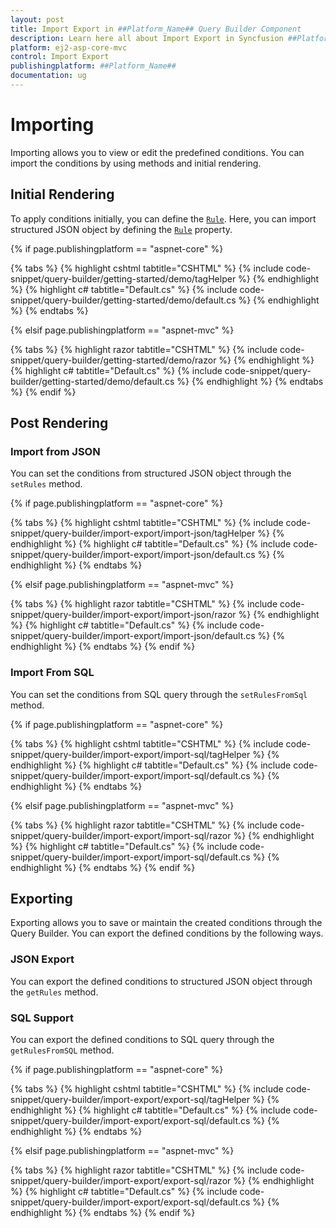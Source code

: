 ```yaml
---
layout: post
title: Import Export in ##Platform_Name## Query Builder Component
description: Learn here all about Import Export in Syncfusion ##Platform_Name## Query Builder component of Syncfusion Essential JS 2 and more.
platform: ej2-asp-core-mvc
control: Import Export
publishingplatform: ##Platform_Name##
documentation: ug
---
```



# Importing

Importing allows you to view or edit the predefined conditions. You can import the conditions by using methods and initial rendering.

## Initial Rendering

To apply conditions initially, you can define the [`Rule`](https://help.syncfusion.com/cr/aspnetmvc-js2/Syncfusion.EJ2.QueryBuilder.QueryBuilder.html#Syncfusion_EJ2_QueryBuilder_QueryBuilder_Rule). Here, you can import structured JSON object by defining the [`Rule`](https://help.syncfusion.com/cr/aspnetmvc-js2/Syncfusion.EJ2.QueryBuilder.QueryBuilder.html#Syncfusion_EJ2_QueryBuilder_QueryBuilder_Rule) property.

{% if page.publishingplatform == "aspnet-core" %}

{% tabs %}
{% highlight cshtml tabtitle="CSHTML" %}
{% include code-snippet/query-builder/getting-started/demo/tagHelper %}
{% endhighlight %}
{% highlight c# tabtitle="Default.cs" %}
{% include code-snippet/query-builder/getting-started/demo/default.cs %}
{% endhighlight %}
{% endtabs %}

{% elsif page.publishingplatform == "aspnet-mvc" %}

{% tabs %}
{% highlight razor tabtitle="CSHTML" %}
{% include code-snippet/query-builder/getting-started/demo/razor %}
{% endhighlight %}
{% highlight c# tabtitle="Default.cs" %}
{% include code-snippet/query-builder/getting-started/demo/default.cs %}
{% endhighlight %}
{% endtabs %}
{% endif %}



## Post Rendering

### Import from JSON

You can set the conditions from structured JSON object through the `setRules` method.

{% if page.publishingplatform == "aspnet-core" %}

{% tabs %}
{% highlight cshtml tabtitle="CSHTML" %}
{% include code-snippet/query-builder/import-export/import-json/tagHelper %}
{% endhighlight %}
{% highlight c# tabtitle="Default.cs" %}
{% include code-snippet/query-builder/import-export/import-json/default.cs %}
{% endhighlight %}
{% endtabs %}

{% elsif page.publishingplatform == "aspnet-mvc" %}

{% tabs %}
{% highlight razor tabtitle="CSHTML" %}
{% include code-snippet/query-builder/import-export/import-json/razor %}
{% endhighlight %}
{% highlight c# tabtitle="Default.cs" %}
{% include code-snippet/query-builder/import-export/import-json/default.cs %}
{% endhighlight %}
{% endtabs %}
{% endif %}



### Import From SQL

You can set the conditions from SQL query through the `setRulesFromSql` method.

{% if page.publishingplatform == "aspnet-core" %}

{% tabs %}
{% highlight cshtml tabtitle="CSHTML" %}
{% include code-snippet/query-builder/import-export/import-sql/tagHelper %}
{% endhighlight %}
{% highlight c# tabtitle="Default.cs" %}
{% include code-snippet/query-builder/import-export/import-sql/default.cs %}
{% endhighlight %}
{% endtabs %}

{% elsif page.publishingplatform == "aspnet-mvc" %}

{% tabs %}
{% highlight razor tabtitle="CSHTML" %}
{% include code-snippet/query-builder/import-export/import-sql/razor %}
{% endhighlight %}
{% highlight c# tabtitle="Default.cs" %}
{% include code-snippet/query-builder/import-export/import-sql/default.cs %}
{% endhighlight %}
{% endtabs %}
{% endif %}



## Exporting

Exporting allows you to save or maintain the created conditions through the Query Builder. You can export the defined conditions by the following ways.

### JSON Export

You can export the defined conditions to structured JSON object through the `getRules` method.

### SQL Support

You can export the defined conditions to SQL query through the `getRulesFromSQL` method.

{% if page.publishingplatform == "aspnet-core" %}

{% tabs %}
{% highlight cshtml tabtitle="CSHTML" %}
{% include code-snippet/query-builder/import-export/export-sql/tagHelper %}
{% endhighlight %}
{% highlight c# tabtitle="Default.cs" %}
{% include code-snippet/query-builder/import-export/export-sql/default.cs %}
{% endhighlight %}
{% endtabs %}

{% elsif page.publishingplatform == "aspnet-mvc" %}

{% tabs %}
{% highlight razor tabtitle="CSHTML" %}
{% include code-snippet/query-builder/import-export/export-sql/razor %}
{% endhighlight %}
{% highlight c# tabtitle="Default.cs" %}
{% include code-snippet/query-builder/import-export/export-sql/default.cs %}
{% endhighlight %}
{% endtabs %}
{% endif %}

